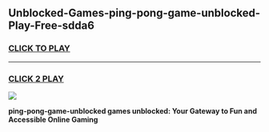 
## Unblocked-Games-ping-pong-game-unblocked-Play-Free-sdda6
<h3>
<a href="https://premium76.site?title=ping-pong-game-unblocked&ref=17A">CLICK TO PLAY</a></h3>
<hr>

<h3>
<a href="https://premium76.site?title=ping-pong-game-unblocked&ref=17A">CLICK 2 PLAY</a>
  
</h3>

<a href="https://premium76.site?title=ping-pong-game-unblocked&ref=17A"><img src="https://clearcache.store/games.png"></a>


**ping-pong-game-unblocked games unblocked: Your Gateway to Fun and Accessible Online Gaming**
